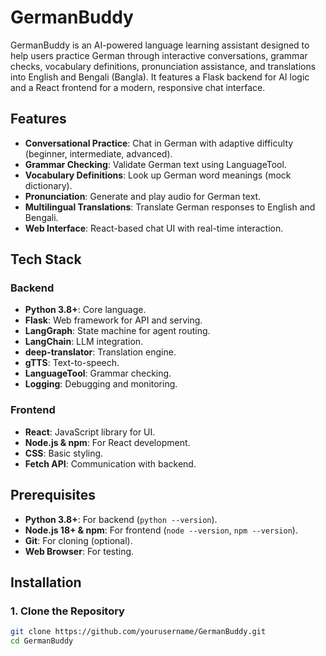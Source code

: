 # GermanBuddy

GermanBuddy is an AI-powered language learning assistant designed to help users practice German through interactive conversations, grammar checks, vocabulary definitions, pronunciation assistance, and translations into English and Bengali (Bangla). It features a Flask backend for AI logic and a React frontend for a modern, responsive chat interface.

## Features

- **Conversational Practice**: Chat in German with adaptive difficulty (beginner, intermediate, advanced).
- **Grammar Checking**: Validate German text using LanguageTool.
- **Vocabulary Definitions**: Look up German word meanings (mock dictionary).
- **Pronunciation**: Generate and play audio for German text.
- **Multilingual Translations**: Translate German responses to English and Bengali.
- **Web Interface**: React-based chat UI with real-time interaction.

## Tech Stack

### Backend
- **Python 3.8+**: Core language.
- **Flask**: Web framework for API and serving.
- **LangGraph**: State machine for agent routing.
- **LangChain**: LLM integration.
- **deep-translator**: Translation engine.
- **gTTS**: Text-to-speech.
- **LanguageTool**: Grammar checking.
- **Logging**: Debugging and monitoring.

### Frontend
- **React**: JavaScript library for UI.
- **Node.js & npm**: For React development.
- **CSS**: Basic styling.
- **Fetch API**: Communication with backend.

## Prerequisites

- **Python 3.8+**: For backend (`python --version`).
- **Node.js 18+ & npm**: For frontend (`node --version`, `npm --version`).
- **Git**: For cloning (optional).
- **Web Browser**: For testing.

## Installation

### 1. Clone the Repository
```bash
git clone https://github.com/yourusername/GermanBuddy.git
cd GermanBuddy